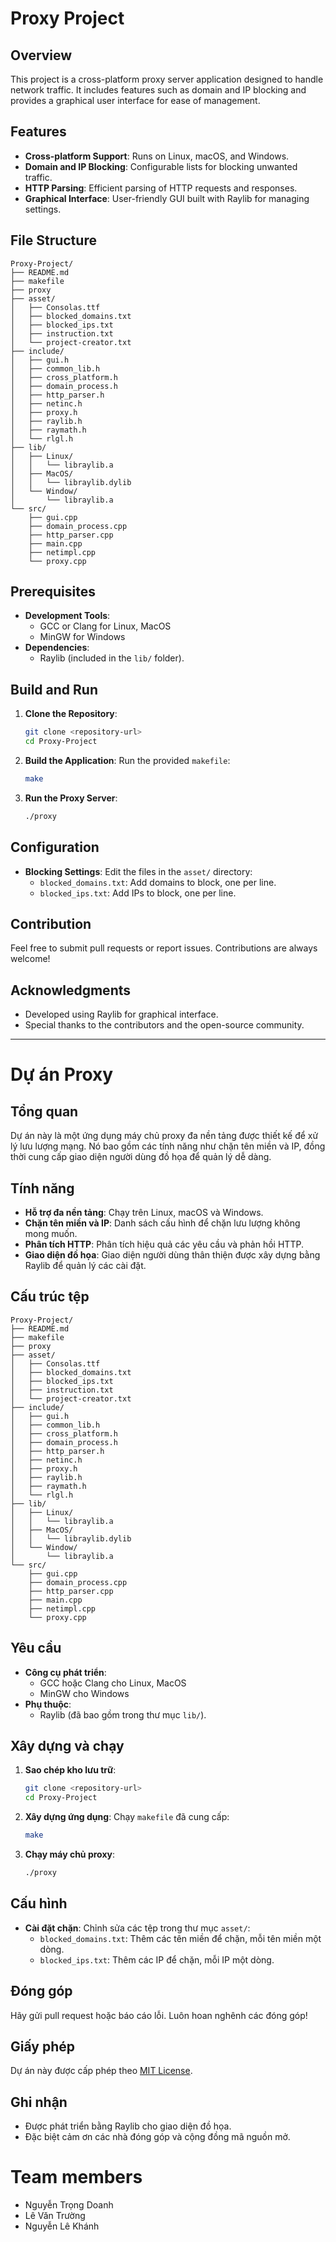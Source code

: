 # Proxy Project

## Overview
This project is a cross-platform proxy server application designed to handle network traffic. It includes features such as domain and IP blocking and provides a graphical user interface for ease of management.

## Features
- **Cross-platform Support**: Runs on Linux, macOS, and Windows.
- **Domain and IP Blocking**: Configurable lists for blocking unwanted traffic.
- **HTTP Parsing**: Efficient parsing of HTTP requests and responses.
- **Graphical Interface**: User-friendly GUI built with Raylib for managing settings.

## File Structure
```
Proxy-Project/
├── README.md
├── makefile
├── proxy
├── asset/
│   ├── Consolas.ttf
│   ├── blocked_domains.txt
│   ├── blocked_ips.txt
│   ├── instruction.txt
│   └── project-creator.txt
├── include/
│   ├── gui.h
│   ├── common_lib.h
│   ├── cross_platform.h
│   ├── domain_process.h
│   ├── http_parser.h
│   ├── netinc.h
│   ├── proxy.h
│   ├── raylib.h
│   ├── raymath.h
│   └── rlgl.h
├── lib/
│   ├── Linux/
│   │   └── libraylib.a
│   ├── MacOS/
│   │   └── libraylib.dylib
│   └── Window/
│       └── libraylib.a
└── src/
    ├── gui.cpp
    ├── domain_process.cpp
    ├── http_parser.cpp
    ├── main.cpp
    ├── netimpl.cpp
    └── proxy.cpp
```

## Prerequisites

- **Development Tools**:
  - GCC or Clang for Linux, MacOS
  - MinGW for Windows
- **Dependencies**:
  - Raylib (included in the `lib/` folder).

## Build and Run

1. **Clone the Repository**:
   ```bash
   git clone <repository-url>
   cd Proxy-Project
   ```

2. **Build the Application**:
   Run the provided `makefile`:
   ```bash
   make
   ```

3. **Run the Proxy Server**:
   ```bash
   ./proxy
   ```

## Configuration

- **Blocking Settings**:
  Edit the files in the `asset/` directory:
  - `blocked_domains.txt`: Add domains to block, one per line.
  - `blocked_ips.txt`: Add IPs to block, one per line.

## Contribution

Feel free to submit pull requests or report issues. Contributions are always welcome!

## Acknowledgments

- Developed using Raylib for graphical interface.
- Special thanks to the contributors and the open-source community.

---

# Dự án Proxy

## Tổng quan
Dự án này là một ứng dụng máy chủ proxy đa nền tảng được thiết kế để xử lý lưu lượng mạng. Nó bao gồm các tính năng như chặn tên miền và IP, đồng thời cung cấp giao diện người dùng đồ họa để quản lý dễ dàng.

## Tính năng
- **Hỗ trợ đa nền tảng**: Chạy trên Linux, macOS và Windows.
- **Chặn tên miền và IP**: Danh sách cấu hình để chặn lưu lượng không mong muốn.
- **Phân tích HTTP**: Phân tích hiệu quả các yêu cầu và phản hồi HTTP.
- **Giao diện đồ họa**: Giao diện người dùng thân thiện được xây dựng bằng Raylib để quản lý các cài đặt.

## Cấu trúc tệp
```
Proxy-Project/
├── README.md
├── makefile
├── proxy
├── asset/
│   ├── Consolas.ttf
│   ├── blocked_domains.txt
│   ├── blocked_ips.txt
│   ├── instruction.txt
│   └── project-creator.txt
├── include/
│   ├── gui.h
│   ├── common_lib.h
│   ├── cross_platform.h
│   ├── domain_process.h
│   ├── http_parser.h
│   ├── netinc.h
│   ├── proxy.h
│   ├── raylib.h
│   ├── raymath.h
│   └── rlgl.h
├── lib/
│   ├── Linux/
│   │   └── libraylib.a
│   ├── MacOS/
│   │   └── libraylib.dylib
│   └── Window/
│       └── libraylib.a
└── src/
    ├── gui.cpp
    ├── domain_process.cpp
    ├── http_parser.cpp
    ├── main.cpp
    ├── netimpl.cpp
    └── proxy.cpp
```

## Yêu cầu

- **Công cụ phát triển**:
  - GCC hoặc Clang cho Linux, MacOS
  - MinGW cho Windows
- **Phụ thuộc**:
  - Raylib (đã bao gồm trong thư mục `lib/`).

## Xây dựng và chạy

1. **Sao chép kho lưu trữ**:
   ```bash
   git clone <repository-url>
   cd Proxy-Project
   ```

2. **Xây dựng ứng dụng**:
   Chạy `makefile` đã cung cấp:
   ```bash
   make
   ```

3. **Chạy máy chủ proxy**:
   ```bash
   ./proxy
   ```

## Cấu hình

- **Cài đặt chặn**:
  Chỉnh sửa các tệp trong thư mục `asset/`:
  - `blocked_domains.txt`: Thêm các tên miền để chặn, mỗi tên miền một dòng.
  - `blocked_ips.txt`: Thêm các IP để chặn, mỗi IP một dòng.

## Đóng góp

Hãy gửi pull request hoặc báo cáo lỗi. Luôn hoan nghênh các đóng góp!

## Giấy phép

Dự án này được cấp phép theo [MIT License](LICENSE).

## Ghi nhận

- Được phát triển bằng Raylib cho giao diện đồ họa.
- Đặc biệt cảm ơn các nhà đóng góp và cộng đồng mã nguồn mở.

# Team members

- Nguyễn Trọng Doanh
- Lê Văn Trường
- Nguyễn Lê Khánh